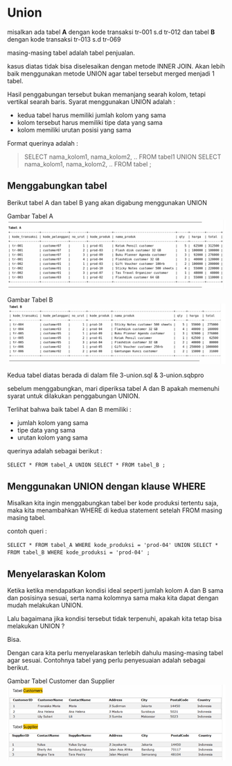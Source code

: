 # Union

misalkan ada tabel **A** dengan kode transaksi tr-001 s.d tr-012
dan tabel **B** dengan kode transaksi tr-013 s.d tr-069

masing-masing tabel adalah tabel penjualan.

kasus diatas tidak bisa diselesaikan dengan metode INNER JOIN. Akan lebih baik menggunakan metode UNION agar tabel tersebut merged menjadi 1 tabel.

Hasil penggabungan tersebut bukan memanjang searah kolom, tetapi vertikal searah baris. Syarat menggunakan UNION adalah :

* kedua tabel harus memiliki jumlah kolom yang sama
* kolom tersebut harus memiliki tipe data yang sama
* kolom memiliki urutan posisi yang sama

Format querinya adalah :

> SELECT nama_kolom1, nama_kolom2, .. FROM tabel1
> UNION
> SELECT nama_kolom1, nama_kolom2, .. FROM tabel ;

## Menggabungkan tabel

Berikut tabel A dan tabel B yang akan digabung menggunakan UNION

Gambar Tabel A
![tabel A](/tabel-UNION-A.png)

Gambar Tabel B
![tabel B](/tabel-UNION-b.png)

Kedua tabel diatas berada di dalam file 3-union.sql & 3-union.sqbpro

sebelum menggabungkan, mari diperiksa tabel A dan B apakah memenuhi syarat untuk dilakukan penggabungan UNION.

Terlihat bahwa baik tabel A dan B memiliki :

* jumlah kolom yang sama
* tipe data yang sama
* urutan kolom yang sama

querinya adalah sebagai berikut :

`
SELECT * FROM tabel_A
UNION
SELECT * FROM tabel_B ;
`

## Menggunakan UNION dengan klause WHERE
Misalkan kita ingin menggabungkan tabel ber kode produksi tertentu saja, maka kita menambahkan WHERE di kedua statement setelah FROM masing masing tabel.

contoh queri :

`
SELECT * FROM tabel_A
WHERE kode_produksi = 'prod-04'
UNION
SELECT * FROM tabel_B
WHERE kode_produksi = 'prod-04' ;
`
## Menyelaraskan Kolom
Ketika ketika mendapatkan kondisi ideal seperti jumlah kolom A dan B sama dan posisinya sesuai, serta nama kolomnya sama maka kita dapat dengan mudah melakukan UNION.

Lalu bagaimana jika kondisi tersebut tidak terpenuhi, apakah kita tetap bisa melakukan UNION ?

Bisa.

Dengan cara kita perlu menyelaraskan terlebih dahulu masing-masing tabel agar sesuai. Contohnya tabel yang perlu penyesuaian adalah sebagai berikut.

Gambar Tabel  Customer dan Supplier
![perlu konforming](/perlu-conforming.png)